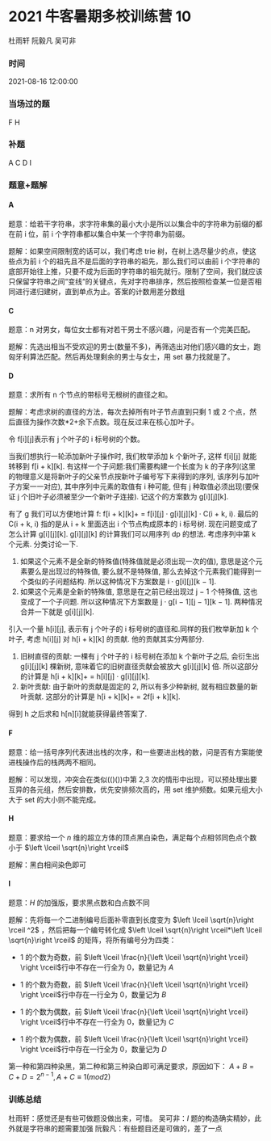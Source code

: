 # 2021 牛客暑期多校训练营 10

杜雨轩 阮毅凡 吴可非

### 时间

2021-08-16 12:00:00

### 当场过的题

F H

### 补题

A C D I

### 题意+题解

#### A

题意：给若干字符串，求字符串集的最小大小是所以以集合中的字符串为前缀的都在前 i 位，前 i 个字符串都以集合中某一个字符串为前缀。

题解：如果空间限制宽的话可以，我们考虑 trie 树，在树上选尽量少的点，使这些点为前 i 个的祖先且不是后面的字符串的祖先，那么我们可以由前 i 个字符串的底部开始往上推，只要不成为后面的字符串的祖先就行。限制了空间，我们就应该只保留字符串之间“变线“的关键点，先对字符串排序，然后按照检查某一位是否相同进行递归建树，直到单点为止。答案的计数用差分数组

#### C

题意：n 对男女，每位女士都有对若干男士不感兴趣，问是否有一个完美匹配。

题解：先选出相当不受欢迎的男士(数量不多)，再筛选出对他们感兴趣的女士，跑匈牙利算法匹配。然后再处理剩余的男士与女士，用 set 暴力找就是了。

#### D

题意：求所有 n 个节点的带标号无根树的直径之和。

题解：考虑求树的直径的方法，每次去掉所有叶子节点直到只剩 1 或 2 个点，然后直径为操作次数\*2+余下点数。现在反过来在核心加叶子。

令 f[i\][j\]表示有 j 个叶子的 i 标号树的个数。

当我们想执行一轮添加新叶子操作时, 我们枚举添加 k 个新叶子, 这样 f[i][j] 就能
转移到 f[i + k\][k\].
有这样一个子问题:我们需要构建一个长度为 k 的子序列(这里的物理意义是将新叶子的父亲节点按新叶子编号写下来得到的序列, 该序列与加叶子方案一一对应), 其中序列中元素的取值有 i 种可能, 但有 j 种取值必须出现(要保证 j 个旧叶子必须被至少一个新叶子连接). 记这个的方案数为 g[i\][j\][k\].

有了 g 我们可以方便地计算 f: f[i + k\][k\]+ = f[i\][j\] · g[i\][j\][k] · C(i + k, i). 最后的
C(i + k, i) 指的是从 i + k 里面选出 i 个节点构成原本的 i 标号树.
现在问题变成了怎么计算 g[i\][j\][k\]. g[i\][j\][k\] 的计算我们可以用序列 dp 的想法.
考虑序列中第 k 个元素. 分类讨论一下.

1. 如果这个元素不是全新的特殊值(特殊值就是必须出现一次的值), 意思是这个元素要么是出现过的特殊值, 要么就不是特殊值, 那么去掉这个元素我们能得到一个类似的子问题结构. 所以这种情况下方案数是 i · g[i\][j\][k − 1\].
2. 如果这个元素是全新的特殊值, 意思是在之前已经出现过 j − 1 个特殊值, 这也
   变成了一个子问题. 所以这种情况下方案数是 j · g[i − 1\][j − 1\][k − 1\].
   两种情况合并一下就是 g[i\][j\][k\].

引入一个量 h[i\][j\], 表示有 j 个叶子的 i 标号树的直径和.同样的我们枚举新加 k 个叶子, 考虑 h[i\][j\] 对 h[i + k\][k\] 的贡献. 他的贡献其实分两部分.

1. 旧树直径的贡献: 一棵有 j 个叶子的 i 标号树在添加 k 个新叶子之后, 会衍生出
   g[i\][j\][k\] 棵新树, 意味着它的旧树直径贡献会被放大 g[i\][j\][k\] 倍. 所以这部分的计算是 h[i + k\][k\]+ = h[i\][j\] · g[i\][j\][k\].
2. 新叶贡献: 由于新叶的贡献是固定的 2, 所以有多少种新树, 就有相应数量的新叶贡献. 这部分的计算是 h[i + k\][k\]+ = 2f[i + k\][k\].

得到 h 之后求和 h[n\][i\]就能获得最终答案了.

#### F

题意：给一括号序列代表进出栈的次序，和一些要进出栈的数，问是否有方案能使进栈操作后的栈两两不相同。

题解：可以发现，冲突会在类似(()())中第 2,3 次的情形中出现，可以预处理出要互异的各元组，然后安排数，优先安排频次高的，用 set 维护频数。如果元组大小大于 set 的大小则不能完成。

#### H

题意：要求给一个 $n$ 维的超立方体的顶点黑白染色，满足每个点相邻同色点个数小于 $\left \lceil \sqrt{n}\right \rceil$

题解：黑白相间染色即可

#### I

题意：$H$ 的加强版，要求黑点数和白点数不同

题解：先将每一个二进制编号后面补零直到长度变为 $\left \lceil \sqrt{n}\right \rceil ^2$ ，然后把每一个编号转化成 $\left \lceil \sqrt{n}\right \rceil*\left \lceil \sqrt{n}\right \rceil$ 的矩阵，将所有编号分为四类：

- $1$ 的个数为奇数，前 $\left \lceil \frac{n}{\left \lceil \sqrt{n}\right \rceil} \right \rceil$行中不存在一行全为 $0$，数量记为 $A$

- $1$ 的个数为奇数，前 $\left \lceil \frac{n}{\left \lceil \sqrt{n}\right \rceil} \right \rceil$行中存在一行全为 $0$，数量记为 $B$

- $1$ 的个数为偶数，前 $\left \lceil \frac{n}{\left \lceil \sqrt{n}\right \rceil} \right \rceil$行中不存在一行全为 $0$，数量记为 $C$

- $1$ 的个数为偶数，前 $\left \lceil \frac{n}{\left \lceil \sqrt{n}\right \rceil} \right \rceil$行中存在一行全为 $0$，数量记为 $D$

第一种和第四种染黑，第二种和第三种染白即可满足要求，原因如下：
$A+B=C+D=2^{n-1},A+C\equiv 1(mod 2)$

### 训练总结

杜雨轩：感觉还是有些可做题没做出来，可惜。
吴可非：$I$ 题的构造确实精妙，此外就是字符串的题需要加强
阮毅凡：有些题目还是可做的，差了一点
